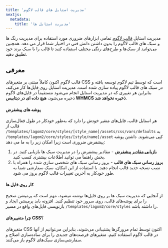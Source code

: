 ```yaml
---
title: 'مدیریت استایل های قالب لاگوم'
nextjs:
  metadata:
    title: 'مدیریت استایل ها'
---
```


مدیریت استایل [قالب لاگوم](https://designesia.ir/downloads/lagom-whmcs-theme/) تمامی ابزارهای ضروری مورد استفاده برای مدیریت رنگ ها و سبک های قالب لاگوم را بدون داشتن دانش فنی در اختیار شما قرار می دهد. همچنین می‌توانید از سبک‌ها و طرح‌های رنگی مختلف استفاده کنید تا قالب را با سبک برند خود تطبیق دهید.

## معرفی

قالب لاگوم اکنون کاملاً مبتنی بر متغیرهای CSS است که توسط تیم لاگوم توسعه یافته و در سبک های قالب لاگوم پیاده سازی شده است. مدیریت استایل روی فایل‌ها کار می‌کند، بنابراین هر تغییری که در مدیریت استایل انجام می‌شود مستقیماً در فایل‌های لاگوم ذخیره می‌شود، **هیچ داده ای در دیتابیس WHMCS ذخیره نخواهد شد**.

#### پوشه های پیشفرض

هر استایل قالب، فایل‌های متغیر خودش را دارد که به‌طور خودکار در طول فعال‌سازی قالب از `/templates/lagom2/core/styles/[style_name]/assets/css/vars/defaults` به `/templates/lagom2/core/styles/[style/name]/asset` کپی می‌شوند. داشتن پوشه پیشفرض ضروری است زیرا امکان زیر را به ما می دهد:

1. **[بازیابی مقادیر پیشفرض](#)** ​​- مقادیر پیشفرض را در مدیریت سبک ها بازیابی کنید. در بخش راهنما می توانید اطلاعات بیشتری کسب کنید.
2. **بروز رسانی سبک های قالب** - بروز رسانی سبک های شخصی سازی شده را همراه با نصب نسخه جدید قالب انجام دهید. با استفاده از این امکان، سبک سفارشی شما به طور خودکار به آخرین تغییرات قالب لاگوم بروز می شود.

#### کار روی فایل ها

از آنجایی که مدیریت سبک ها بر روی فایل‌ها نوشته میشود، مهم است که پرمیشن صحیح را برای پوشه‌های قالب، روی سرور خود تنظیم کنید. افزونه باید پرمیشن ایجاد و بازنویسی فایل‌های واقع در مسیر `/templates/lagom2/core/styles` را داشته باشد.

#### چرا متغییرهای CSS؟

متغیرهای CSS اکنون توسط تمام مرورگرها پشتیبانی می‌شوند، بنابراین می‌توانیم از آنها در قالب لاگوم استفاده کنیم. متغیرهای فرصت‌های جدیدی را برای ساده‌سازی اصلاح و سفارشی‌سازی سبک‌های لاگوم باز می‌کنند.
